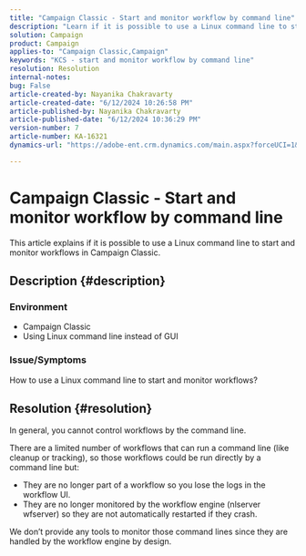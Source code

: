 ```yaml
---
title: "Campaign Classic - Start and monitor workflow by command line"
description: "Learn if it is possible to use a Linux command line to start and monitor workflows in Campaign Classic."
solution: Campaign
product: Campaign
applies-to: "Campaign Classic,Campaign"
keywords: "KCS - start and monitor workflow by command line"
resolution: Resolution
internal-notes: 
bug: False
article-created-by: Nayanika Chakravarty
article-created-date: "6/12/2024 10:26:58 PM"
article-published-by: Nayanika Chakravarty
article-published-date: "6/12/2024 10:36:29 PM"
version-number: 7
article-number: KA-16321
dynamics-url: "https://adobe-ent.crm.dynamics.com/main.aspx?forceUCI=1&pagetype=entityrecord&etn=knowledgearticle&id=fd200ade-0a29-ef11-840a-000d3a3764e0"

---
```

# Campaign Classic - Start and monitor workflow by command line


This article explains if it is possible to use a Linux command line to start and monitor workflows in Campaign Classic.

## Description {#description}


### <b>Environment</b>

- Campaign Classic
- Using Linux command line instead of GUI


### <b>Issue/Symptoms</b>

How to use a Linux command line to start and monitor workflows?


## Resolution {#resolution}


In general, you cannot control workflows by the command line.

There are a limited number of workflows that can run a command line (like cleanup or tracking), so those workflows could be run directly by a command line but:

- They are no longer part of a workflow so you lose the logs in the workflow UI.
- They are no longer monitored by the workflow engine (nlserver wfserver) so they are not automatically restarted if they crash.


We don’t provide any tools to monitor those command lines since they are handled by the workflow engine by design.
